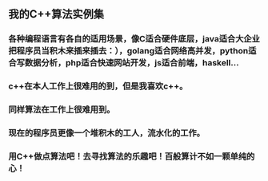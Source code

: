 ## 我的C++算法实例集
### 各种编程语言有各自的适用场景，像C适合硬件底层，java适合大企业把程序员当积木来插来插去：），golang适合网络高并发，python适合写数据分析，php适合快速网站开发，js适合前端，haskell...
### c++在本人工作上很难用的到，但是我喜欢c++。
### 同样算法在工作上很难用到。
### 现在的程序员更像一个堆积木的工人，流水化的工作。
### 用C++做点算法吧！去寻找算法的乐趣吧！百般算计不如一颗单纯的心！